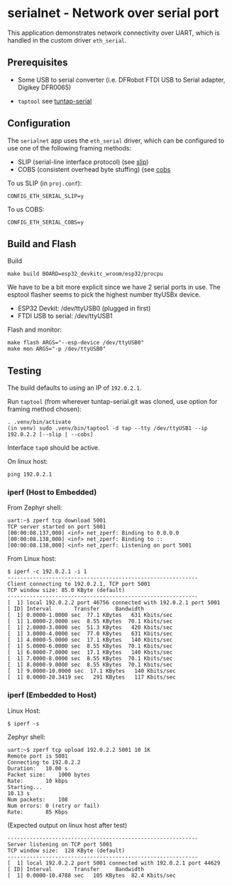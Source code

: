 # serialnet - Network over serial port

This application demonstrates network connectivity over UART, which is handled
in the custom driver `eth_serial`.

## Prerequisites

* Some USB to serial converter (i.e. DFRobot FTDI USB to Serial adapter, Digikey
  DFR0065)

* `taptool` see [tuntap-serial](https://github.com/cweave72/tuntap-serial) 

## Configuration

The `serialnet` app uses the `eth_serial` driver, which can be configured to use
one of the following framing methods:

* SLIP (serial-line interface protocol) (see [slip](https://github.com/cweave72/zephyr-common/modules/slip))
* COBS (consistent overhead byte stuffing) (see [cobs](https;//github.com/cweave72/zephyr-common/modules/Cobs)

To us SLIP (in `proj.conf`):
```
CONFIG_ETH_SERIAL_SLIP=y
```

To us COBS:
```
CONFIG_ETH_SERIAL_COBS=y
```

## Build and Flash

Build
```
make build BOARD=esp32_devkitc_wroom/esp32/procpu
```

We have to be a bit more explicit since we have 2 serial ports in use. The
esptool flasher seems to pick the highest number ttyUSBx device.

* ESP32 Devkit: /dev/ttyUSB0  (plugged in first)
* FTDI USB to serial: /dev/ttyUSB1

Flash and monitor:
```
make flash ARGS="--esp-device /dev/ttyUSB0"
make mon ARGS="-p /dev/ttyUSB0"
```

## Testing

The build defaults to using an IP of `192.0.2.1`.

Run `taptool` (from wherever tuntap-serial.git was cloned, use option for
framing method chosen):
```
. .venv/bin/activate
(in venv) sudo .venv/bin/taptool -d tap --tty /dev/ttyUSB1 --ip 192.0.2.2 [--slip | --cobs]
```

Interface `tap0` should be active.

On linux host:
```
ping 192.0.2.1
```

### iperf (Host to Embedded)

From Zephyr shell:
```
uart:~$ zperf tcp download 5001
TCP server started on port 5001
[00:00:08.137,000] <inf> net_zperf: Binding to 0.0.0.0
[00:00:08.138,000] <inf> net_zperf: Binding to ::
[00:00:08.138,000] <inf> net_zperf: Listening on port 5001
```

From Linux host:
```
$ iperf -c 192.0.2.1 -i 1
------------------------------------------------------------
Client connecting to 192.0.2.1, TCP port 5001
TCP window size: 85.0 KByte (default)
------------------------------------------------------------
[  1] local 192.0.2.2 port 46756 connected with 192.0.2.1 port 5001
[ ID] Interval       Transfer     Bandwidth
[  1] 0.0000-1.0000 sec  77.1 KBytes   631 Kbits/sec
[  1] 1.0000-2.0000 sec  8.55 KBytes  70.1 Kbits/sec
[  1] 2.0000-3.0000 sec  51.3 KBytes   420 Kbits/sec
[  1] 3.0000-4.0000 sec  77.0 KBytes   631 Kbits/sec
[  1] 4.0000-5.0000 sec  17.1 KBytes   140 Kbits/sec
[  1] 5.0000-6.0000 sec  8.55 KBytes  70.1 Kbits/sec
[  1] 6.0000-7.0000 sec  17.1 KBytes   140 Kbits/sec
[  1] 7.0000-8.0000 sec  8.55 KBytes  70.1 Kbits/sec
[  1] 8.0000-9.0000 sec  8.55 KBytes  70.1 Kbits/sec
[  1] 9.0000-10.0000 sec  17.1 KBytes   140 Kbits/sec
[  1] 0.0000-20.3419 sec   291 KBytes   117 Kbits/sec
```

### iperf (Embedded to Host)

Linux Host:
```
$ iperf -s
```

Zephyr shell:
```
uart:~$ zperf tcp upload 192.0.2.2 5001 10 1K
Remote port is 5001
Connecting to 192.0.2.2
Duration:	10.00 s
Packet size:	1000 bytes
Rate:		10 kbps
Starting...
10.13 s
Num packets:	108
Num errors:	0 (retry or fail)
Rate:		85 Kbps
```

(Expected output on linux host after test)
```
------------------------------------------------------------
Server listening on TCP port 5001
TCP window size:  128 KByte (default)
------------------------------------------------------------
[  1] local 192.0.2.2 port 5001 connected with 192.0.2.1 port 44629
[ ID] Interval       Transfer     Bandwidth
[  1] 0.0000-10.4788 sec   105 KBytes  82.4 Kbits/sec
```
